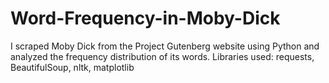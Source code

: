 # Word-Frequency-in-Moby-Dick
I scraped Moby Dick from the Project Gutenberg website using Python and analyzed the frequency distribution of its words. Libraries used: requests, BeautifulSoup, nltk, matplotlib
